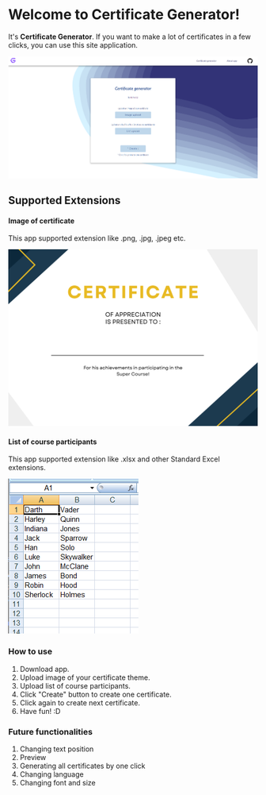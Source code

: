 # Welcome to Certificate Generator!

It's **Certificate Generator**. If you want to make a lot of certificates in a few clicks, you can use this site application.

![Array photo](https://github.com/Rakso12/CertGeneratorApp/blob/main/documentation/demo.png)

## Supported Extensions

#### Image of certificate
This app supported extension like .png, .jpg, .jpeg etc.

![Array photo](https://github.com/Rakso12/CertGeneratorApp/blob/main/documentation/certificate.png)

#### List of course participants
This app supported extension like .xlsx and other Standard Excel extensions.
 
![Array photo](https://github.com/Rakso12/CertGeneratorApp/blob/main/documentation/List.png)

### How to use
1. Download app.
2. Upload image of your certificate theme.
3. Upload list of course participants.
4. Click "Create" button to create one certificate.
5. Click again to create next certificate.
6. Have fun! :D

### Future functionalities
1. Changing text position
2. Preview
3. Generating all certificates by one click
4. Changing language
5. Changing font and size
